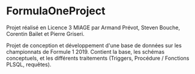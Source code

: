 # FormulaOneProject

Projet réalisé en Licence 3 MIAGE par Armand Prévot, Steven Bouche, Corentin Bailet et Pierre Griseri.

Projet de conception et développement d'une base de données sur les championnats de Formule 1 2019. Contient la base, les schémas conceptuels, et les différents traitements (Triggers, Procédure / Fonctions PLSQL, requêtes).
